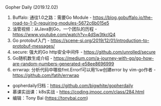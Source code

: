 Gopher Daily (2019.12.02)

1. Buffalo: 通往1.0之路：需要Go Module - https://blog.gobuffalo.io/the-road-to-1-0-requiring-modules-5672c6b015e5
2. 油管视频：从Java到Go，一个团队的历程 - https://www.youtube.com/watch?v=4dSw3tkclQ4
3. Go protobuf入门 - https://scene-si.org/2019/12/01/introduction-to-protobuf-messages/
4. secure: 强大的Go http安全中间件 - https://github.com/unrolled/secure
5. Go随机数生成介绍 - https://medium.com/a-journey-with-go/go-how-are-random-numbers-generated-e58ee8696999
6. errwrap: 分析代码中哪些fmt.Errorf可以用%w创建error by vim-go作者 - https://github.com/fatih/errwrap

* gopherdaily归档：https://github.com/bigwhite/gopherdaily
* 慕课实战课：k8s实战 - https://coding.imooc.com/class/284.html
* 编辑：Tony Bai (https://tonybai.com)
